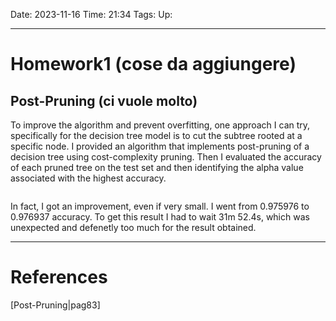 Date: 2023-11-16
Time: 21:34
Tags:
Up: 

---
# Homework1 (cose da aggiungere)

## Post-Pruning (ci vuole molto)

To improve the algorithm and prevent overfitting, one approach I can try, specifically for the decision tree model is to cut the subtree rooted at a specific node. I provided an algorithm that implements post-pruning of a decision tree using cost-complexity pruning. Then I evaluated the accuracy of each pruned tree on the test set and then identifying the alpha value associated with the highest accuracy.

``` python

```

In fact, I got an improvement, even if very small. I went from 0.975976 to 0.976937 accuracy. To get this result I had to wait 31m 52.4s, which was unexpected and defenetly too much for the result obtained.


---
# References

[Post-Pruning|pag83]
